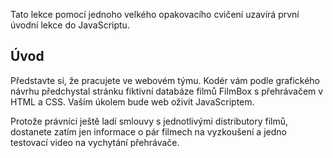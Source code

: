 Tato lekce pomocí jednoho velkého opakovacího cvičení uzavírá první úvodní lekce do JavaScriptu.

## Úvod

Představte si, že pracujete ve webovém týmu. Kodér vám podle grafického návrhu předchystal stránku fiktivní databáze filmů FilmBox s přehrávačem v HTML a CSS. Vaším úkolem bude web oživit JavaScriptem.

Protože právníci ještě ladí smlouvy s jednotlivými distributory filmů, dostanete zatím jen informace o pár filmech na vyzkoušení a jedno testovací video na vychytání přehrávače.
